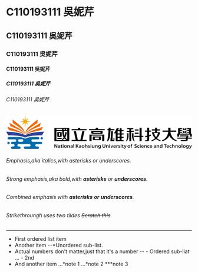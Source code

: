 # C110193111 吳妮芹
## C110193111 吳妮芹
### C110193111 吳妮芹
#### C110193111 吳妮芹
##### C110193111 吳妮芹
###### C110193111 吳妮芹
![NKUST](nkust.png '高科大')
###### Emphasis,aka *italics*,with *asterisks* or *underscores*.
###### Strong emphasis,aka bold,with **asterisks** or **underscores**.
###### Combined emphasis with **asterisks** **or** ***underscores***.
###### Strikethroungh uses two tildes ~~Scratch this~~.
---
- First ordered list item
- Another item
  --*Unordered sub-list.
- Actual numbers don't matter,just that it's a number
  -- - Ordered sub-liat
  ... - 2nd
- And another item
  ...*note 1
  ...*note 2
  ***note 3
